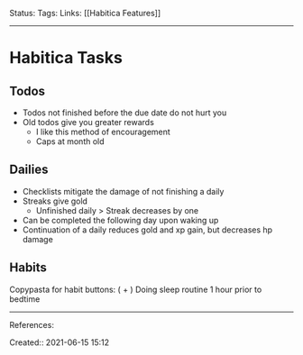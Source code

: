 Status:
Tags: 
Links: [[Habitica Features]]
___
# Habitica Tasks
## Todos
- Todos not finished before the due date do not hurt you
- Old todos give you greater rewards
	- I like this method of encouragement
	- Caps at month old
## Dailies
- Checklists mitigate the damage of not finishing a daily
- Streaks give gold
	- Unfinished daily > Streak decreases by one
- Can be completed the following day upon waking up
- Continuation of a daily reduces gold and xp gain, but decreases hp damage
## Habits
Copypasta for habit buttons:
( + ) Doing sleep routine 1 hour prior to bedtime

___
References:

Created:: 2021-06-15 15:12